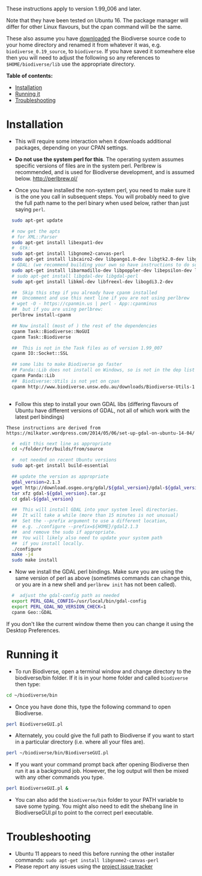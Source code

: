 These instructions apply to version 1.99_006 and later.

Note that they have been tested on Ubuntu 16.  The package manager will differ for other Linux flavours, but the cpan command will be the same.

These also assume you have [downloaded](https://github.com/shawnlaffan/biodiverse/wiki/Downloads) the Biodiverse source code to your home directory and renamed it from whatever it was, e.g. `biodiverse_0.19_source`, to `biodiverse`.  If you have saved it somewhere else then you will need to adjust the following so any references to `$HOME/biodiverse/lib` use the appropriate directory.

**Table of contents:**
* [Installation](#installation)
* [Running it](#running-it)
* [Troubleshooting](#troubleshooting)


# Installation #

  * This will require some interaction when it downloads additional packages, depending on your CPAN settings.

  * **Do not use the system perl for this**.  The operating system assumes specific versions of files are in the system perl.  Perlbrew is recommended, and is used for Biodiverse development, and is assumed below.  http://perlbrew.pl/

  * Once you have installed the non-system perl, you need to make sure it is the one you call in subsequent steps.  You will probably need to give the full path name to the perl binary when used below, rather than just saying `perl`.


```bash
  sudo apt-get update

  # now get the apts
  # for XML::Parser
  sudo apt-get install libexpat1-dev
  #  Gtk:
  sudo apt-get install libgnome2-canvas-perl
  sudo apt-get install libcairo2-dev libpango1.0-dev libgtk2.0-dev libgnomecanvas2-dev
  # GDAL: (we recommend building your own so have instructions to do so below)
  sudo apt-get install libarmadillo-dev libpoppler-dev libepsilon-dev liblzma-dev
  # sudo apt-get install libgdal-dev libgdal-perl
  sudo apt-get install libkml-dev libfreexl-dev libogdi3.2-dev

  ##  Skip this step if you already have cpanm installed
  ##  Uncomment and use this next line if you are not using perlbrew
  # wget -O - https://cpanmin.us | perl - App::cpanminus
  ##  but if you are using perlbrew:
  perlbrew install-cpanm

  ## Now install (most of ) the rest of the dependencies
  cpanm Task::Biodiverse::NoGUI
  cpanm Task::Biodiverse

  ##  This is not in the Task files as of version 1.99_007
  cpanm IO::Socket::SSL

  ## some libs to make Biodiverse go faster
  ## Panda::Lib does not install on Windows, so is not in the dep list
  cpanm Panda::Lib
  ##  Biodiverse::Utils is not yet on cpan
  cpanm http://www.biodiverse.unsw.edu.au/downloads/Biodiverse-Utils-1.06.tar.gz
  

```

  *  Follow this step to install your own GDAL libs (differing flavours of Ubuntu have different versions of GDAL, not all of which work with the latest perl bindings)
  
    These instructions are derived from https://milkator.wordpress.com/2014/05/06/set-up-gdal-on-ubuntu-14-04/

```bash
  #  edit this next line as appropriate
  cd ~/folder/for/builds/from/source

  #  not needed on recent Ubuntu versions
  sudo apt-get install build-essential

  ## update the version as appropriate
  gdal_version=2.1.3
  wget http://download.osgeo.org/gdal/${gdal_version}/gdal-${gdal_version}.tar.gz
  tar xfz gdal-${gdal_version}.tar.gz
  cd gdal-${gdal_version}

  ##  This will install GDAL into your system level directories.
  ##  It will take a while (more than 15 minutes is not unusual)
  ##  Set the --prefix argument to use a different location,
  ##  e.g. ./configure --prefix=${HOME}/gdal2.1.3
  ##  and remove the sudo if appropriate.
  ##  You will likely also need to update your system path
  ##  if you install locally.
  ./configure 
  make -j4
  sudo make install
```

  *  Now we install the GDAL perl bindings.
    Make sure you are using the same version of perl as above
    (sometimes commands can change this, or you are in a new shell and 
    ```perlbrew init``` has not been called).

```bash
  #  adjust the gdal-config path as needed 
  export PERL_GDAL_CONFIG=/usr/local/bin/gdal-config
  export PERL_GDAL_NO_VERSION_CHECK=1
  cpanm Geo::GDAL

```

If you don't like the current window theme then you can change it using the Desktop Preferences.


# Running it #

  * To run Biodiverse, open a terminal window and change directory to the biodiverse/bin folder.  If it is in your home folder and called `biodiverse` then type:
```bash
cd ~/biodiverse/bin
```
  * Once you have done this, type the following command to open Biodiverse.
```bash
perl BiodiverseGUI.pl
```
  * Alternately, you could give the full path to Biodiverse if you want to start in a particular directory (i.e. where all your files are).
```bash
perl ~/biodiverse/bin/BiodiverseGUI.pl
```
  * If you want your command prompt back after opening Biodiverse then run it as a background job.  However, the log output will then be mixed with any other commands you type.
```bash
perl BiodiverseGUI.pl &
```


  * You can also add the `biodiverse/bin` folder to your PATH variable to save some typing. You might also need to edit the shebang line in BiodiverseGUI.pl to point to the correct perl executable.

# Troubleshooting #
  * Ubuntu 11 appears to need this before running the other installer commands:  `sudo apt-get install libgnome2-canvas-perl`
  * Please report any issues using the [project issue tracker](https://github.com/shawnlaffan/biodiverse/issues/)